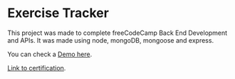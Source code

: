 # Exercise Tracker

This project was made to complete freeCodeCamp Back End Development and APIs. It was made using node, mongoDB, mongoose and express.

You can check a [Demo here](https://boilerplate-project-exercisetracker.matiastk.repl.co/).

[Link to certification](https://www.freecodecamp.org/certification/MatiasTK/back-end-development-and-apis).
